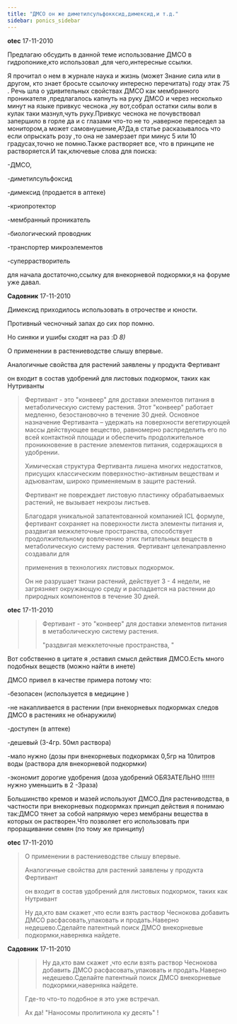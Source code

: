 ```yaml
---
title: "ДМСО он же диметилсульфокксид,димексид,и т.д."
sidebar: ponics_sidebar
---
```


**otec** 17-11-2010

Предлагаю обсудить в данной теме использование ДМСО в гидропонике,кто использовал ,для чего,интересные ссылки.

Я прочитал о нем в журнале наука и жизнь (может Знание сила или в другом, кто знает бросьте ссылочку интересно перечитать) году этак 75 . Речь шла о удивительных свойствах ДМСО как мембранного проникателя ,предлагалось капнуть на руку ДМСО и через несколько минут на языке привкус чеснока ,ну вот,собрал остатки силы воли в кулак таки мазнул,чуть руку.Привкус чеснока не почувствовал запершило в горле да и с глазами что-то не то ,наверное переседел за монитором,а может самовнушение,А?Да,в статье расказывалось что если опрыскать розу ,то она не замерзает при минус 5 или 10 градусах,точно не помню.Также растворяет все, что в принципе не растворяется.И так,ключевые слова для поиска:

-ДМСО,

-диметилсульфоксид

-димексид (продается в аптеке)

-криопротектор

-мембранный проникатель

-биологический проводник

-транспортер микроэлементов

-суперрастворитель

для начала достаточно,ссылку для внекорневой подкормки,я на форуме уже давал.


**Садовник** 17-11-2010

Димексид приходилось использовать в отрочестве и юности.

Противный чесночный запах до сих пор помню.

Но синяки и ушибы сходят на раз :D *8)*

О применении в растениеводстве слышу впервые.

Аналогичные свойства для растений заявлены у продукта Фертивант

он входит в состав удобрений для листовых подкормок, таких как Нутриванты

> Фертивант - это "конвеер" для доставки элементов питания в метаболическую систему растения. Этот "конвеер" работает медленно, безостановочно в течение 30 дней. Основное назначение Фертиванта – удержать на поверхности вегетирующей массы действующее вещество, равномерно распределить его по всей контактной площади и обеспечить продолжительное проникновение в растение элементов питания, содержащихся в удобрении.
> 
> Химическая структура Фертиванта лишена многих недостатков, присущих классическим поверхностно-активным веществам и адъювантам, широко применяемым в защите растений.
> 
> Фертивант не повреждает листовую пластинку обрабатываемых растений, не вызывает некрозы листьев.
> 
> Благодаря уникальной запатентованной компанией ICL формуле, фертивант сохраняет на поверхности листа элементы питания и, раздвигая межклеточные пространства, способствует продолжительному вовлечению этих питательных веществ в метаболическую систему растения. Фертивант целенаправленно создавали для
> 
> применения в технологиях листовых подкормок.
> 
> Он не разрушает ткани растений, действует 3 - 4 недели, не загрязняет окружающую среду и распадается на растении до природных компонентов в течение 30 дней.



**otec** 17-11-2010

> > Фертивант - это "конвеер" для доставки элементов питания в метаболическую систему растения. 
> > 
> > "раздвигая межклеточные пространства, "

Вот собственно в цитате я ,оставил смысл действия ДМСО.Есть много подобных веществ (можно найти в инете)

ДМСО привел в качестве примера потому что:

-безопасен (используется в медицине )

-не накапливается в растении (при внекорневых подкормках следов ДМСО в растениях не обнаружили)

-доступен (в аптеке)

-дешевый (3-4гр. 50мл раствора)

-мало нужно (дозы при внекорневых подкормках 0,5гр на 10литров воды (раствора для внекорневой подкормки)

-экономит дорогие удобрения (доза удобрений ОБЯЗАТЕЛЬНО !!!!!!! нужно уменьшить в 2 -3раза)

Большинство кремов и мазей используют ДМСО.Для растениводства, в частности при внекорневых подкормках принцип действия я понимаю так:ДМСО тянет за собой напрямую через мембраны вещества в которых он растворен.Что позволяет его использовать при проращивании семян (по тому же принципу)


**otec** 17-11-2010

> О применении в растениеводстве слышу впервые.
> 
> Аналогичные свойства для растений заявлены у продукта Фертивант
> 
> он входит в состав удобрений для листовых подкормок, таких как Нутривант
> 
> 
> 
> Ну да,кто вам скажет ,что если взять раствор Чеснокова добавить ДМСО расфасовать,упаковать и продать.Наверно недешево.Сделайте патентный поиск ДМСО внекорневые подкормки,наверняка найдете.



**Садовник** 17-11-2010

 
> > Ну да,кто вам скажет ,что если взять раствор Чеснокова добавить ДМСО расфасовать,упаковать и продать.Наверно недешево.Сделайте патентный поиск ДМСО внекорневые подкормки,наверняка найдете.
> 
> 
> 
> Где-то что-то подобное я это уже встречал.
> 
> Ах да! "Наносомы пролитинола ку десять" !



